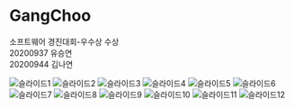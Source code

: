 # GangChoo
소프트웨어 경진대회-우수상 수상<br>
20200937 유승연<br>
20200944 김나연

![슬라이드1](https://user-images.githubusercontent.com/77714668/204120108-04c6aa69-bd74-4260-b58e-ce62515074cc.JPG)
![슬라이드2](https://user-images.githubusercontent.com/77714668/204120109-ce0e5ebe-43e8-4e2d-bc39-8ee8eec182f7.JPG)
![슬라이드3](https://user-images.githubusercontent.com/77714668/204120110-6ed7a142-ebd4-4c8d-92bb-6cdc3ed346e7.JPG)
![슬라이드4](https://user-images.githubusercontent.com/77714668/204120112-8e5e7a8b-6425-4df8-a898-37c2cf77fa1a.JPG)
![슬라이드5](https://user-images.githubusercontent.com/77714668/204120113-46fdc589-9f09-4de3-92c5-0b038ad9a372.JPG)
![슬라이드6](https://user-images.githubusercontent.com/77714668/204120116-511e771a-003e-4f41-9c60-32e9f381b237.JPG)
![슬라이드7](https://user-images.githubusercontent.com/77714668/204120118-d3d5fb3c-b04e-4301-8b4d-39305dab4953.JPG)
![슬라이드8](https://user-images.githubusercontent.com/77714668/204120101-76b661ed-fb33-456f-9364-3e69eb85952f.JPG)
![슬라이드9](https://user-images.githubusercontent.com/77714668/204120102-7f71c3da-eecf-46fe-8043-27125fd5e9c8.JPG)
![슬라이드10](https://user-images.githubusercontent.com/77714668/204120103-cb9af624-9391-416d-936b-261b3e3ff2f0.JPG)
![슬라이드11](https://user-images.githubusercontent.com/77714668/204120104-880f93ac-6e59-4813-9fc8-a01e720196c4.JPG)
![슬라이드12](https://user-images.githubusercontent.com/77714668/204120107-c7147c3d-e7b3-43bd-8f03-8d0b6b89c172.JPG)
